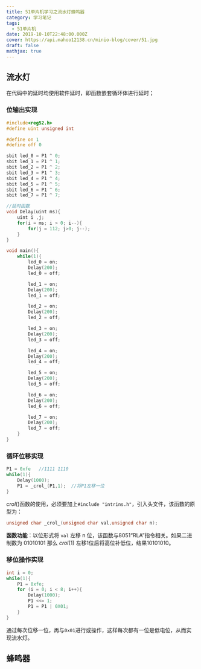 ```yaml
---
title: 51单片机学习之流水灯蜂鸣器
category: 学习笔记
tags:
  - 51单片机
date: 2019-10-10T22:48:00.000Z
cover: https://api.mahoo12138.cn/minio-blog/cover/51.jpg
draft: false
mathjax: true
---
```

## 流水灯

在代码中的延时均使用软件延时，即函数嵌套循环体进行延时；

### 位输出实现

```c
#include<reg52.h>
#define uint unsigned int

#define on 1
#define off 0

sbit led_0 = P1 ^ 0;
sbit led_1 = P1 ^ 1;
sbit led_2 = P1 ^ 2;
sbit led_3 = P1 ^ 3;
sbit led_4 = P1 ^ 4;
sbit led_5 = P1 ^ 5;
sbit led_6 = P1 ^ 6;
sbit led_7 = P1 ^ 7;

//延时函数
void Delay(uint ms){
	uint i ,j;
	for(i = ms; i > 0; i--){
		for(j = 112; j>0; j--);
	}
}

void main(){
	while(1){
		led_0 = on;
		Delay(200);
		led_0 = off;

        led_1 = on;
        Delay(200);
		led_1 = off;

        led_2 = on;
        Delay(200);
		led_2 = off;

        led_3 = on;
        Delay(200);
		led_3 = off;

        led_4 = on;
        Delay(200);
		led_4 = off;

        led_5 = on;
        Delay(200);
		led_5 = off;

        led_6 = on;
        Delay(200);
		led_6 = off;

        led_7 = on;
        Delay(200);
		led_7 = off;
	}
}
```

### 循环位移实现

```c
P1 = 0xfe	//1111 1110
while(1){
    Delay(1000);
    P1 = _crol_(P1,1);	//将P1左移一位
}
```

*crol*()函数的使用，必须要加上`#include "intrins.h"`，引入头文件，该函数的原型为：

```c
unsigned char _crol_(unsigned char val,unsigned char n);
```

**函数功能**：以位形式将 `val` 左移 n 位，该函数与8051“RLA”指令相关。如果二进制数为 01010101 那么 *crol*(1) 左移1位后将高位补低位，结果10101010。

### 移位操作实现

```c
int i = 0;
while(1){
    P1 = 0xfe;
    for (i = 0; i < 8; i++){
        Delay(1000);
        P1 <<= 1;
        P1 = P1 | 0X01;
    }
}
```

通过每次位移一位，再与`0x01`进行或操作，这样每次都有一位是低电位，从而实现流水灯。

## 蜂鸣器
